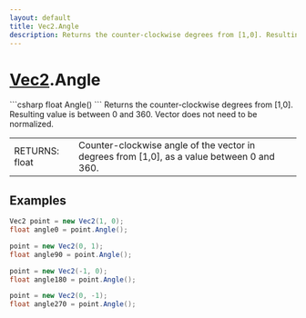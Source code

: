 ```yaml
---
layout: default
title: Vec2.Angle
description: Returns the counter-clockwise degrees from [1,0]. Resulting value is between 0 and 360. Vector does not need to be normalized.
---
```

# [Vec2]({{site.url}}/Pages/StereoKit/Vec2.html).Angle

<div class='signature' markdown='1'>
```csharp
float Angle()
```
Returns the counter-clockwise degrees from [1,0].
Resulting value is between 0 and 360. Vector does not need to be
normalized.
</div>

|  |  |
|--|--|
|RETURNS: float|Counter-clockwise angle of the vector in degrees from [1,0], as a value between 0 and 360.|





## Examples

```csharp
Vec2 point = new Vec2(1, 0);
float angle0 = point.Angle();

point = new Vec2(0, 1);
float angle90 = point.Angle();

point = new Vec2(-1, 0);
float angle180 = point.Angle();

point = new Vec2(0, -1);
float angle270 = point.Angle();
```

